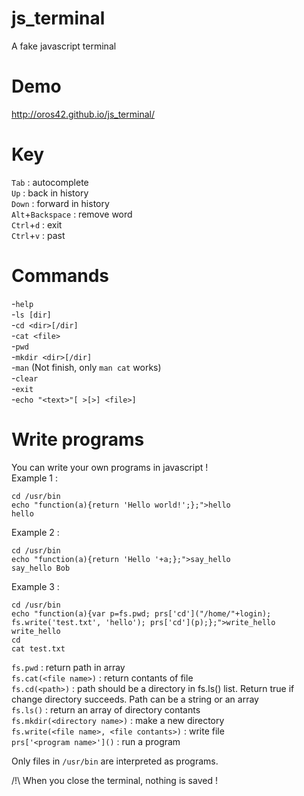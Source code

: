 js_terminal
===========

A fake javascript terminal


Demo
====

http://oros42.github.io/js_terminal/


Key
===

```Tab``` : autocomplete  
```Up``` : back in history  
```Down``` : forward in history  
```Alt```+```Backspace``` : remove word  
```Ctrl```+```d``` : exit  
```Ctrl```+```v``` : past  


Commands
========

-```help```  
-```ls [dir]```  
-```cd <dir>[/dir]```  
-```cat <file>```  
-```pwd```  
-```mkdir <dir>[/dir]```  
-```man``` (Not finish, only ```man cat``` works)  
-```clear```  
-```exit```  
-```echo "<text>"[ >[>] <file>]```  


Write programs
==============

You can write your own programs in javascript !  
Example 1 :  
```
cd /usr/bin
echo "function(a){return 'Hello world!';};">hello
hello
```

Example 2 :  
```
cd /usr/bin
echo "function(a){return 'Hello '+a;};">say_hello
say_hello Bob
```

Example 3 :  
```
cd /usr/bin
echo "function(a){var p=fs.pwd; prs['cd']("/home/"+login); fs.write('test.txt', 'hello'); prs['cd'](p);};">write_hello
write_hello
cd
cat test.txt
```

```fs.pwd``` : return path in array  
```fs.cat(<file name>)``` : return contants of file   
```fs.cd(<path>)``` : path should be a directory in fs.ls() list. Return true if change directory succeeds. Path can be a string or an array  
```fs.ls()``` : return an array of directory contants  
```fs.mkdir(<directory name>)``` : make a new directory  
```fs.write(<file name>, <file contants>)``` : write file  
```prs['<program name>']()``` : run a program   


Only files in ```/usr/bin``` are interpreted as programs.  
  
/!\ When you close the terminal, nothing is saved !  
